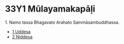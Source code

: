 # 33Y1 Mūlayamakapāḷi

1\. Namo tassa Bhagavato Arahato Sammāsambuddhassa.

* [1 Uddesa](1.md)
* [2 Niddesa](2.md)
